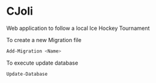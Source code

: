 # CJoli
Web application to follow a local Ice Hockey Tournament

To create a new Migration file
```sh
Add-Migration <Name>
```

To execute update database
```sh
Update-Database
```